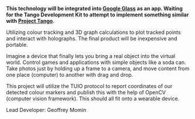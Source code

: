 **This technology will be integrated into [Google Glass](http://www.google.com/glass/start/) as an app. Waiting for the Tango Development Kit to attempt to implement something similar with [Project Tango](https://www.google.com/atap/projecttango/#project).**

Utilizing colour tracking and 3D graph calculations to plot tracked points and interact with holographs. The final product will be inexpensive and portable.

Imagine a device that finally lets you bring a real object into the virtual world. Control games and applications with simple objects like a soda can. Take photos just by holding up a frame to a camera, and move content from one place (computer) to another with drag and drop.

This project will utilize the TUIO protocol to report coordinates of our detected colour markers and publish this with the help of OpenCV (computer vision framework). This should all fit onto a wearable device.

Lead Developer: Geoffrey Momin